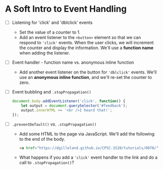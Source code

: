# A Soft Intro to Event Handling

- [ ] Listening for 'click' and 'dblclick' events
  - Set the value of a counter to 1.
  - Add an event listener to the `<button>` element so that we can respond to `'click'` events. When the user clicks, we will increment the counter and display the information. We'll use a **function name** when adding the listener.
- [ ] Event handler - function name vs. anonymous inline function
  - Add another event listener on the button for `'dblclick'` events. We'll use an **anonymous inline function**, and we'll re-set the counter to zero.
- [ ] Event bubbling and `.stopPropagation()`

    ```js
    document.body.addEventListener('click', function() {
        let output = document.querySelector('#feedback');
        output.innerHTML += '<br />I heard that!';
    });
    ```

- [ ] `.preventDefault()` vs. `.stopPropagation()`
    - Add some HTML to the page via JavaScript. We'll add the following to the end of the body.

        ```html
        <a href="https://dgilleland.github.io/CPSC-1520/tutorials/0070/" target="_blank">Event Listeners</a>
        ```

    - What happens if you add a `'click'` event handler to the link and do a call to `.stopPropagation()`?